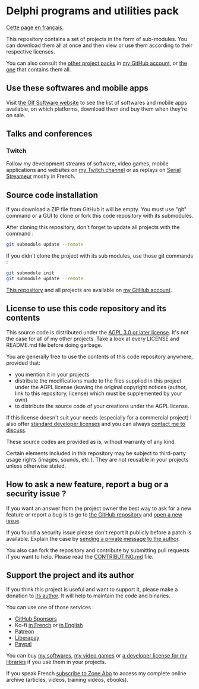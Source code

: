 # Delphi programs and utilities pack

[Cette page en français.](LISEZMOI.md)

This repository contains a set of projects in the form of sub-modules. You can download them all at once and then view or use them according to their respective licenses.

You can also consult the [other project packs](https://github.com/DeveloppeurPascal?tab=repositories&q=pack&type=&language=&sort=) in [my GitHub account](https://github.com/DeveloppeurPascal), or [the one](https://github.com/DeveloppeurPascal/_AllProjects) that contains them all.

## Use these softwares and mobile apps

Visit [the Olf Software website](https://olfsoftware.fr) to see the list of softwares and mobile apps available, on which platforms, download them and buy them when they're on sale.

## Talks and conferences

### Twitch

Follow my development streams of software, video games, mobile applications and websites on [my Twitch channel](https://www.twitch.tv/patrickpremartin) or as replays on [Serial Streameur](https://serialstreameur.fr) mostly in French.

## Source code installation

If you download a ZIP file from GitHub it will be empty. You must use "git" command or a GUI to clone or fork this code repository with its submodules.

After cloning this repository, don't forget to update all projects with the command :

```bash
git submodule update --remote
```

If you didn't clone the project with its sub modules, use those git commands : 

```bash
git submodule init
git submodule update --remote
```

[This repository](https://github.com/DeveloppeurPascal/Delphi-ProgramsAndTools-Pack) and all projects are available on [my GitHub account](https://github.com/DeveloppeurPascal).

## License to use this code repository and its contents

This source code is distributed under the [AGPL 3.0 or later license](https://choosealicense.com/licenses/agpl-3.0/). It's not the case for all of my other projects. Take a look at every LICENSE and README.md file before doing garbage.

You are generally free to use the contents of this code repository anywhere, provided that:
* you mention it in your projects
* distribute the modifications made to the files supplied in this project under the AGPL license (leaving the original copyright notices (author, link to this repository, license) which must be supplemented by your own)
* to distribute the source code of your creations under the AGPL license.

If this license doesn't suit your needs (especially for a commercial project) I also offer [standard developer licenses](https://store.developpeur-pascal.fr/en/) and you can always [contact me to discuss](https://developpeur-pascal.fr/nous-contacter.php).

These source codes are provided as is, without warranty of any kind.

Certain elements included in this repository may be subject to third-party usage rights (images, sounds, etc.). They are not reusable in your projects unless otherwise stated.

## How to ask a new feature, report a bug or a security issue ?

If you want an answer from the project owner the best way to ask for a new feature or report a bug is to go to [the GitHub repository](https://github.com/DeveloppeurPascal/Delphi-ProgramsAndTools-Pack) and [open a new issue](https://github.com/DeveloppeurPascal/Delphi-ProgramsAndTools-Pack/issues).

If you found a security issue please don't report it publicly before a patch is available. Explain the case by [sending a private message to the author](https://developpeur-pascal.fr/nous-contacter.php).

You also can fork the repository and contribute by submitting pull requests if you want to help. Please read the [CONTRIBUTING.md](CONTRIBUTING.md) file.

## Support the project and its author

If you think this project is useful and want to support it, please make a donation to [its author](https://github.com/DeveloppeurPascal). It will help to maintain the code and binaries.

You can use one of those services :

* [GitHub Sponsors](https://github.com/sponsors/DeveloppeurPascal)
* Ko-fi [in French](https://ko-fi.com/patrick_premartin_fr) or [in English](https://ko-fi.com/patrick_premartin_en)
* [Patreon](https://www.patreon.com/patrickpremartin)
* [Liberapay](https://liberapay.com/PatrickPremartin)
* [Paypal](https://www.paypal.com/paypalme/patrickpremartin)

You can buy [my softwares](https://lic.olfsoftware.fr/products.php?lng=en), [my video games](https://lic.gamolf.fr/products.php?lng=en) or [a developer license for my libraries](https://lic.developpeur-pascal.fr/products.php?lng=en) if you use them in your projects.

If you speak French [subscribe to Zone Abo](https://zone-abo.fr/nos-abonnements.php) to access my complete online archive (articles, videos, training videos, ebooks).
